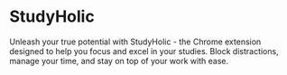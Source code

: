 # StudyHolic
Unleash your true potential with StudyHolic - the Chrome extension designed to help you focus and excel in your studies. Block distractions, manage your time, and stay on top of your work with ease.
